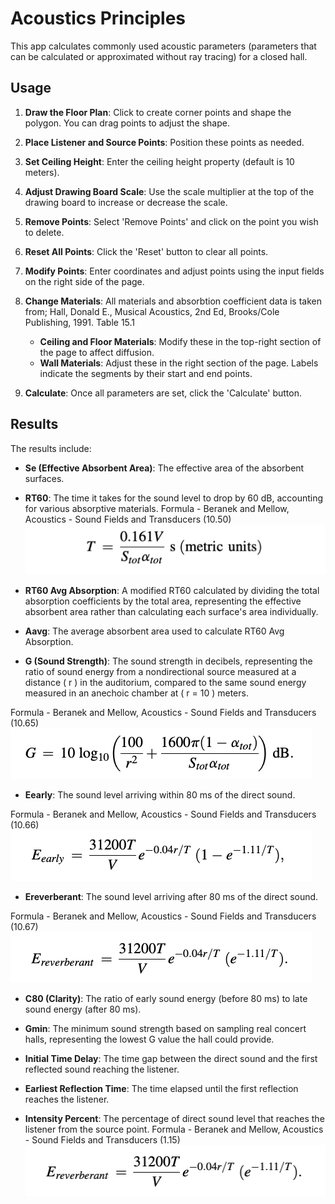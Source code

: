 # Acoustics Principles

This app calculates commonly used acoustic parameters (parameters that can be calculated or approximated without ray tracing) for a closed hall.

## Usage

1. **Draw the Floor Plan**: Click to create corner points and shape the polygon. You can drag points to adjust the shape.

2. **Place Listener and Source Points**: Position these points as needed.

3. **Set Ceiling Height**: Enter the ceiling height property (default is 10 meters).

4. **Adjust Drawing Board Scale**: Use the scale multiplier at the top of the drawing board to increase or decrease the scale.

5. **Remove Points**: Select 'Remove Points' and click on the point you wish to delete.

6. **Reset All Points**: Click the 'Reset' button to clear all points.

7. **Modify Points**: Enter coordinates and adjust points using the input fields on the right side of the page.

8. **Change Materials**:
   All materials and absorbtion coefficient data is taken from;
   Hall, Donald E., Musical Acoustics, 2nd Ed, Brooks/Cole Publishing, 1991. Table 15.1

   - **Ceiling and Floor Materials**: Modify these in the top-right section of the page to affect diffusion.
   - **Wall Materials**: Adjust these in the right section of the page. Labels indicate the segments by their start and end points.

9. **Calculate**: Once all parameters are set, click the 'Calculate' button.

## Results

The results include:

- **Se (Effective Absorbent Area)**: The effective area of the absorbent surfaces.

- **RT60**: The time it takes for the sound level to drop by 60 dB, accounting for various absorptive materials.
  Formula - Beranek and Mellow, Acoustics - Sound Fields and Transducers (10.50)
  ![Local Image](/src/formulaAssets/rt60Sabine.png)

- **RT60 Avg Absorption**: A modified RT60 calculated by dividing the total absorption coefficients by the total area, representing the effective absorbent area rather than calculating each surface's area individually.

- **Aavg**: The average absorbent area used to calculate RT60 Avg Absorption.

- **G (Sound Strength)**: The sound strength in decibels, representing the ratio of sound energy from a nondirectional source measured at a distance \( r \) in the auditorium, compared to the same sound energy measured in an anechoic chamber at \( r = 10 \) meters.

Formula - Beranek and Mellow, Acoustics - Sound Fields and Transducers (10.65)
![Local Image](/src/formulaAssets/soundStrength.png)

- **Eearly**: The sound level arriving within 80 ms of the direct sound.

Formula - Beranek and Mellow, Acoustics - Sound Fields and Transducers (10.66)
![Local Image](/src/formulaAssets/Eearly.png)

- **Ereverberant**: The sound level arriving after 80 ms of the direct sound.

Formula - Beranek and Mellow, Acoustics - Sound Fields and Transducers (10.67)
![Local Image](/src/formulaAssets/Ereverberant.png)

- **C80 (Clarity)**: The ratio of early sound energy (before 80 ms) to late sound energy (after 80 ms).

- **Gmin**: The minimum sound strength based on sampling real concert halls, representing the lowest G value the hall could provide.

- **Initial Time Delay**: The time gap between the direct sound and the first reflected sound reaching the listener.

- **Earliest Reflection Time**: The time elapsed until the first reflection reaches the listener.

- **Intensity Percent**: The percentage of direct sound level that reaches the listener from the source point.
  Formula - Beranek and Mellow, Acoustics - Sound Fields and Transducers (1.15)
  ![Local Image](/src/formulaAssets/Ereverberant.png)
